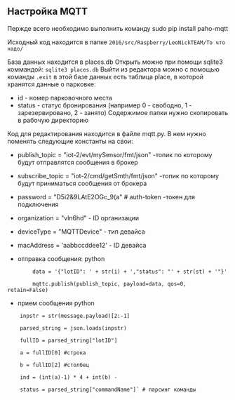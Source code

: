 ## Настройка MQTT <a name="3022"></a>

Пержде всего необходимо выполнить команду sudo pip install paho-mqtt

Исходный код находится в папке `2016/src/Raspberry/LeoNickTEAM/То что надо/`

База данных находится в places.db
Открыть можно при помощи sqlite3 коммандой:
`sqlite3 places.db`
Выйти из редактора можно с помощью команды `.exit`
в этой базе данных есть таблица place, в которой хранятся данные о парковке:
* id - номер парковочного места
* status - статус бронирования (например 0 - свободно, 1 - зарезервировано, 2 - занято)
Содержимое папки нужно скопировать в рабочую директорию

Код для редактирования находится в файле mqtt.py.
В нем нужно поменять следующие константы на свои:

* publish_topic = "iot-2/evt/mySensor/fmt/json" -топик по которому будут отправлятся сообщения в брокер
* subscribe_topic = "iot-2/cmd/getSmth/fmt/json" -топик по которому будут приниматься сообщения от брокера
* password = "D5i2&9LAtE2OGc_9(a"  # auth-token  -токен для подключения
* organization = "vln6hd"  - ID организации
* deviceType = "MQTTDevice" - тип девайса
* macAddress = 'aabbccddee12' - ID девайса

* отправка сообщения:
python
```
        data = '{"lotID": ' + str(i) + ',"status": "' + str(st) + '"}'
        
        mqttc.publish(publish_topic, payload=data, qos=0, retain=False)
```

* прием сообщения
python 
```
    inpstr = str(message.payload)[2:-1]
    
    parsed_string = json.loads(inpstr)
    
    fullID = parsed_string["lotID"]
    
    a = fullID[0] #строка
    
    b = fullID[2] #столбец
    
    ind = (int(a)-1) * 4 + int(b) - 
    
    status = parsed_string["commandName"]` # парсинг команды
```
